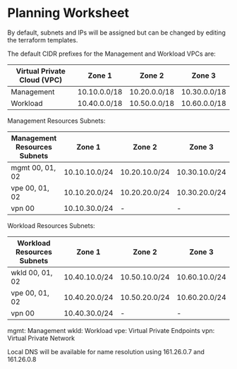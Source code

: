 # Planning Worksheet

By default, subnets and IPs will be assigned but can be changed by editing the terraform templates.

The default CIDR prefixes for the Management and Workload VPCs are:

| Virtual Private Cloud (VPC) | Zone 1 | Zone 2 | Zone 3 |
| --- | --- | --- | --- |
| Management | 10.10.0.0/18 | 10.20.0.0/18 | 10.30.0.0/18 |
| Workload | 10.40.0.0/18 | 10.50.0.0/18 | 10.60.0.0/18 |

Management Resources Subnets:

| Management Resources Subnets | Zone 1 | Zone 2 | Zone 3 |
| --- | --- | --- | --- |
| mgmt 00, 01, 02 | 10.10.10.0/24 | 10.20.10.0/24 | 10.30.10.0/24 |
| vpe 00, 01, 02 | 10.10.20.0/24 | 10.20.20.0/24 | 10.30.20.0/24 |
| vpn 00 | 10.10.30.0/24 |  -  |  -  |

Workload Resources Subnets:

| Workload Resources Subnets | Zone 1 | Zone 2 | Zone 3 |
| --- | --- | --- | --- |
| wkld 00, 01, 02 | 10.40.10.0/24 | 10.50.10.0/24 | 10.60.10.0/24 |
| vpe 00, 01, 02 | 10.40.20.0/24 | 10.50.20.0/24 | 10.60.20.0/24 |
| vpn 00 | 10.40.30.0/24 |  -  |  -  |

mgmt: Management
wkld: Workload
vpe: Virtual Private Endpoints
vpn: Virtual Private Network

Local DNS will be available for name resolution using 161.26.0.7 and 161.26.0.8
